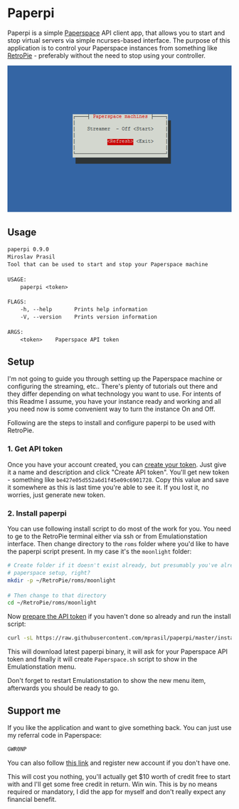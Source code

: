 # Paperpi

Paperpi is a simple [Paperspace](https://paperspace.io/&R=GWR0NP) API client app, that allows you to start and stop virtual servers via simple ncurses-based interface. The purpose of this application is to control your Paperspace instances from something like [RetroPie](https://retropie.org.uk/) - preferably without the need to stop using your controller.

![Screenshot](screenshot.png)

## Usage

```txt
paperpi 0.9.0
Miroslav Prasil
Tool that can be used to start and stop your Paperspace machine

USAGE:
    paperpi <token>

FLAGS:
    -h, --help       Prints help information
    -V, --version    Prints version information

ARGS:
    <token>    Paperspace API token
```

## Setup

I'm not going to guide you through setting up the Paperspace machine or configuring the streaming, etc.. There's plenty of tutorials out there and they differ depending on what technology you want to use. For intents of this Readme I assume, you have your instance ready and working and all you need now is some convenient way to turn the instance On and Off.

Following are the steps to install and configure paperpi to be used with RetroPie.

### 1. Get API token

Once you have your account created, you can [create your token](https://www.paperspace.com/console/account/api). Just give it a name and description and click "Create API token". You'll get new token - something like `be427e05d552a6d1f45e09c6901728`. Copy this value and save it somewhere as this is last time you're able to see it. If you lost it, no worries, just generate new token.

### 2. Install paperpi

You can use following install script to do most of the work for you. You need to ge to the RetroPie terminal either via ssh or from Emulationstation interface. Then change directory to the `roms` folder where you'd like to have the paperpi script present. In my case it's the `moonlight` folder:

```bash
# Create folder if it doesn't exist already, but presumably you've already tested your 
# paperspace setup, right?
mkdir -p ~/RetroPie/roms/moonlight

# Then change to that directory
cd ~/RetroPie/roms/moonlight
```

Now [prepare the API token](#1-get-api-token) if you haven't done so already and run the install script:

```bash
curl -sL https://raw.githubusercontent.com/mprasil/paperpi/master/install.sh | sudo bash
```

This will download latest paperpi binary, it will ask for your Paperspace API token and finally it will create `Paperspace.sh` script to show in the Emulationstation menu.

Don't forget to restart Emulationstation to show the new menu item, afterwards you should be ready to go.

## Support me

If you like the application and want to give something back. You can just use my referral code in Paperspace:

```txt
GWR0NP
```

You can also follow [this link](https://paperspace.io/&R=GWR0NP) and register new account if you don't have one. 

This will cost you nothing, you'll actually get $10 worth of credit free to start with and I'll get some free credit in return. Win win. This is by no means required or mandatory, I did the app for myself and don't really expect any financial benefit.